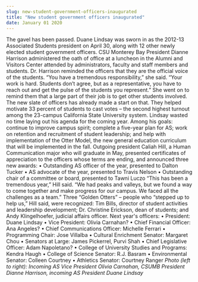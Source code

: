 ```yaml
---
slug: new-student-government-officers-inaugurated
title: "New student government officers inaugurated"
date: January 01 2020
---
```


 
<p>
  The gavel has been passed. Duane Lindsay was sworn in as the 2012-13
  Associated Students president on April 30, along with 12 other newly elected
  student government officers. CSU Monterey Bay President Dianne Harrison
  administered the oath of office at a luncheon in the Alumni and Visitors
  Center attended by administrators, faculty and staff members and students. Dr.
  Harrison reminded the officers that they are the official voice of the
  students. “You have a tremendous responsibility,” she said. “Your work is
  hard. Students don’t agree, but as a representative, you have to reach out and
  get the pulse of the students you represent.” She went on to remind them that
  a large part of their job is to get other students involved. The new slate of
  officers has already made a start on that. They helped motivate 33 percent of
  students to cast votes – the second highest turnout among the 23-campus
  California State University system. Lindsay wasted no time laying out his
  agenda for the coming year. Among his goals: continue to improve campus
  spirit; complete a five-year plan for AS; work on retention and recruitment of
  student leadership; and help with implementation of the Otter Model, the new
  general education curriculum that will be implemented in the fall. Outgoing
  president Caliah Hill, a Human Communication major who will graduate in May,
  presented certificates of appreciation to the officers whose terms are ending,
  and announced three new awards: • Outstanding AS officer of the year,
  presented to Dalton Tucker • AS advocate of the year, presented to Travis
  Nelson • Outstanding chair of a committee or board, presented to Tawni Luczo
  “This has been a tremendous year,” Hill said. “We had peaks and valleys, but
  we found a way to come together and make progress for our campus. We faced all
  the challenges as a team.” Three “Golden Otters” – people who “stepped up to
  help us,” Hill said, were recognized: Tim Bills, director of student
  activities and leadership development; Dr. Christine Erickson, dean of
  students; and Andy Klingelhoefer, judicial affairs officer. Next year's
  officers: • President: Duane Lindsay • Vice President: Olivia Carnahan? •
  Chief Financial Officer: Ana Angeles? • Chief Communications Officer: Michelle
  Ferrari • Programming Chair: Jose Villalba • Cultural Enrichment Senator:
  Margaret Chou • Senators at Large: James Pickerrel, Purvi Shah • Chief
  Legislative Officer: Adam Napoletano? • College of University Studies and
  Programs: Kendra Haugh • College of Science Senator: R.J. Basram •
  Environmental Senator: Colleen Courtney • Athletics Senator: Courtney Ranger
  <em
    >Photo (left to right): Incoming AS Vice President Olivia Carnahan, CSUMB
    President Dianne Harrison, incoming AS President Duane Lindsay</em
  >
</p>
<p><em> </em></p>
 
